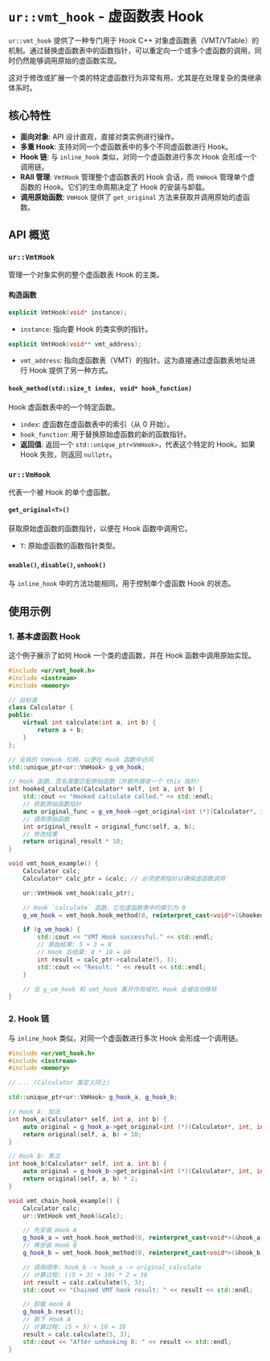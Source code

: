# `ur::vmt_hook` - 虚函数表 Hook

`ur::vmt_hook` 提供了一种专门用于 Hook C++ 对象虚函数表（VMT/VTable）的机制。通过替换虚函数表中的函数指针，可以重定向一个或多个虚函数的调用，同时仍然能够调用原始的虚函数实现。

这对于修改或扩展一个类的特定虚函数行为非常有用，尤其是在处理复杂的类继承体系时。

## 核心特性

- **面向对象**: API 设计直观，直接对类实例进行操作。
- **多重 Hook**: 支持对同一个虚函数表中的多个不同虚函数进行 Hook。
- **Hook 链**: 与 `inline_hook` 类似，对同一个虚函数进行多次 Hook 会形成一个调用链。
- **RAII 管理**: `VmtHook` 管理整个虚函数表的 Hook 会话，而 `VmHook` 管理单个虚函数的 Hook。它们的生命周期决定了 Hook 的安装与卸载。
- **调用原始函数**: `VmHook` 提供了 `get_original` 方法来获取并调用原始的虚函数。

## API 概览

### `ur::VmtHook`

管理一个对象实例的整个虚函数表 Hook 的主类。

#### 构造函数

```cpp
explicit VmtHook(void* instance);
```

- `instance`: 指向要 Hook 的类实例的指针。

```cpp
explicit VmtHook(void** vmt_address);
```

- `vmt_address`: 指向虚函数表（VMT）的指针。这为直接通过虚函数表地址进行 Hook 提供了另一种方式。

#### `hook_method(std::size_t index, void* hook_function)`

Hook 虚函数表中的一个特定函数。

- `index`: 虚函数在虚函数表中的索引（从 0 开始）。
- `hook_function`: 用于替换原始虚函数的新的函数指针。
- **返回值**: 返回一个 `std::unique_ptr<VmHook>`，代表这个特定的 Hook。如果 Hook 失败，则返回 `nullptr`。

### `ur::VmHook`

代表一个被 Hook 的单个虚函数。

#### `get_original<T>()`

获取原始虚函数的函数指针，以便在 Hook 函数中调用它。

- `T`: 原始虚函数的函数指针类型。

#### `enable()`, `disable()`, `unhook()`

与 `inline_hook` 中的方法功能相同，用于控制单个虚函数 Hook 的状态。

## 使用示例

### 1. 基本虚函数 Hook

这个例子展示了如何 Hook 一个类的虚函数，并在 Hook 函数中调用原始实现。

```cpp
#include <ur/vmt_hook.h>
#include <iostream>
#include <memory>

// 目标类
class Calculator {
public:
    virtual int calculate(int a, int b) {
        return a + b;
    }
};

// 全局的 VmHook 句柄，以便在 Hook 函数中访问
std::unique_ptr<ur::VmHook> g_vm_hook;

// Hook 函数，签名需要匹配原始函数（并额外接收一个 this 指针）
int hooked_calculate(Calculator* self, int a, int b) {
    std::cout << "Hooked calculate called." << std::endl;
    // 获取原始函数指针
    auto original_func = g_vm_hook->get_original<int (*)(Calculator*, int, int)>();
    // 调用原始函数
    int original_result = original_func(self, a, b);
    // 修改结果
    return original_result * 10;
}

void vmt_hook_example() {
    Calculator calc;
    Calculator* calc_ptr = &calc; // 必须使用指针以确保虚函数调用

    ur::VmtHook vmt_hook(calc_ptr);

    // Hook `calculate` 函数，它在虚函数表中的索引为 0
    g_vm_hook = vmt_hook.hook_method(0, reinterpret_cast<void*>(&hooked_calculate));

    if (g_vm_hook) {
        std::cout << "VMT Hook successful." << std::endl;
        // 原始结果: 5 + 3 = 8
        // Hook 后结果: 8 * 10 = 80
        int result = calc_ptr->calculate(5, 3);
        std::cout << "Result: " << result << std::endl;
    }

    // 当 g_vm_hook 和 vmt_hook 离开作用域时，Hook 会被自动移除
}
```

### 2. Hook 链

与 `inline_hook` 类似，对同一个虚函数进行多次 Hook 会形成一个调用链。

```cpp
#include <ur/vmt_hook.h>
#include <iostream>
#include <memory>

// ... (Calculator 类定义同上)

std::unique_ptr<ur::VmHook> g_hook_a, g_hook_b;

// Hook A: 加法
int hook_a(Calculator* self, int a, int b) {
    auto original = g_hook_a->get_original<int (*)(Calculator*, int, int)>();
    return original(self, a, b) + 10;
}

// Hook B: 乘法
int hook_b(Calculator* self, int a, int b) {
    auto original = g_hook_b->get_original<int (*)(Calculator*, int, int)>();
    return original(self, a, b) * 2;
}

void vmt_chain_hook_example() {
    Calculator calc;
    ur::VmtHook vmt_hook(&calc);

    // 先安装 Hook A
    g_hook_a = vmt_hook.hook_method(0, reinterpret_cast<void*>(&hook_a));
    // 再安装 Hook B
    g_hook_b = vmt_hook.hook_method(0, reinterpret_cast<void*>(&hook_b));

    // 调用顺序: hook_b -> hook_a -> original_calculate
    // 计算过程: ((5 + 3) + 10) * 2 = 36
    int result = calc.calculate(5, 3);
    std::cout << "Chained VMT hook result: " << result << std::endl;

    // 卸载 Hook B
    g_hook_b.reset();
    // 剩下 Hook A
    // 计算过程: (5 + 3) + 10 = 18
    result = calc.calculate(5, 3);
    std::cout << "After unhooking B: " << result << std::endl;
}
```
